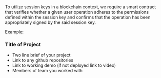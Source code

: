 # 

To utilize session keys in a blockchain context, we require a smart contract that verifies whether a given user operation adheres to the permissions defined within the session key and confirms that the operation has been appropriately signed by the said session key.

Example:

### Title of Project
- Two line brief of your project
- Link to any github repositories
- Link to working demo (if not deployed link to video)
- Members of team you worked with

  
